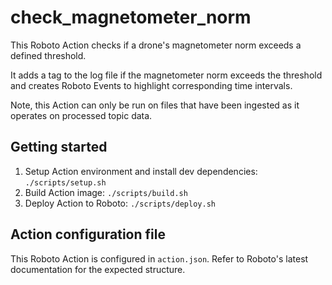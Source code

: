 # check_magnetometer_norm

This Roboto Action checks if a drone's magnetometer norm exceeds a defined threshold.

It adds a tag to the log file if the magnetometer norm exceeds the threshold and creates Roboto Events to highlight corresponding time intervals.

Note, this Action can only be run on files that have been ingested as it operates on processed topic data.

## Getting started

1. Setup Action environment and install dev dependencies: `./scripts/setup.sh`
2. Build Action image: `./scripts/build.sh`
3. Deploy Action to Roboto: `./scripts/deploy.sh`

## Action configuration file

This Roboto Action is configured in `action.json`. Refer to Roboto's latest documentation for the expected structure.

